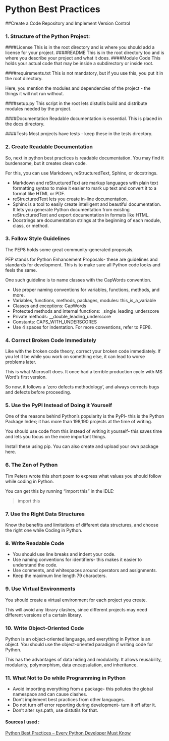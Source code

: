 # Python Best Practices
##Create a Code Repository and Implement Version Control

 
### 1. Structure of the Python Project:
####License
This is in the root directory and is where you should add a license for your project.
####README
This is in the root directory too and is where you describe your project and what it does.
####Module Code
This holds your actual code that may be inside a subdirectory or inside root.

####requirements.txt
This is not mandatory, but if you use this, you put it in the root directory.

Here, you mention the modules and dependencies of the project - the things it will not run without.

####setup.py
This script in the root lets distutils build and distribute modules needed by the project.

####Documentation
Readable documentation is essential. This is placed in the docs directory.

####Tests
Most projects have tests - keep these in the tests directory.
### 2. Create Readable Documentation
So, next in python best practices is readable documentation. You may find it burdensome, but it creates clean code.

For this, you can use Markdown, reStructuredText, Sphinx, or docstrings.

- Markdown and reStructuredText are markup languages with plain text formatting syntax to make it easier to mark up text and convert it to a format like HTML or PDF.
- reStructuredText lets you create in-line documentation.
- Sphinx is a tool to easily create intelligent and beautiful documentation. It lets you generate Python documentation from existing reStructuredText and export documentation in formats like HTML.
- Docstrings are documentation strings at the beginning of each module, class, or method.
### 3.  Follow Style Guidelines
The PEP8 holds some great community-generated proposals.

PEP stands for Python Enhancement Proposals- these are guidelines and standards for development. This is to make sure all Python code looks and feels the same.

One such guideline is to name classes with the CapWords convention.

- Use proper naming conventions for variables, functions, methods, and more.
- Variables, functions, methods, packages, modules: this_is_a_variable
- Classes and exceptions: CapWords
- Protected methods and internal functions: _single_leading_underscore
- Private methods: __double_leading_underscore
- Constants: CAPS_WITH_UNDERSCORES
- Use 4 spaces for indentation. For more conventions, refer to PEP8.
### 4.  Correct Broken Code Immediately
Like with the broken code theory, correct your broken code immediately. If you let it be while you work on something else, it can lead to worse problems later.

This is what Microsoft does. It once had a terrible production cycle with MS Word’s first version.

So now, it follows a ‘zero defects methodology’, and always corrects bugs and defects before proceeding.
### 5.  Use the PyPI Instead of Doing it Yourself
One of the reasons behind Python’s popularity is the PyPI- this is the Python Package Index; it has more than 198,190 projects at the time of writing.

You should use code from this instead of writing it yourself- this saves time and lets you focus on the more important things.

Install these using pip. You can also create and upload your own package here.
### 6.  The Zen of Python
Tim Peters wrote this short poem to express what values you should follow while coding in Python.

You can get this by running “import this” in the IDLE:

> import this
### 7.  Use the Right Data Structures
Know the benefits and limitations of different data structures, and choose the right one while Coding in Python.
### 8.  Write Readable Code
- You should use line breaks and indent your code.
- Use naming conventions for identifiers- this makes it easier to understand the code.
- Use comments, and whitespaces around operators and assignments.
- Keep the maximum line length 79 characters.
### 9.  Use Virtual Environments
You should create a virtual environment for each project you create.

This will avoid any library clashes, since different projects may need different versions of a certain library.
### 10.  Write Object-Oriented Code
Python is an object-oriented language, and everything in Python is an object. You should use the object-oriented paradigm if writing code for Python.

This has the advantages of data hiding and modularity. It allows reusability, modularity, polymorphism, data encapsulation, and inheritance.
### 11.  What Not to Do while Programming in Python
- Avoid importing everything from a package- this pollutes the global namespace and can cause clashes.
- Don’t implement best practices from other languages.
- Do not turn off error reporting during development- turn it off after it.
- Don’t alter sys.path, use distutils for that.




#### Sources I used :
[Python Best Practices – Every Python Developer Must Know](https://data-flair.training/blogs/python-best-practices/)